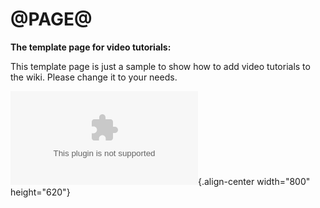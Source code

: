 # \@PAGE@

**The template page for video tutorials:**

This template page is just a sample to show how to add video tutorials
to the wiki. Please change it to your needs.

![The Wink Tutorial](/video/tutorial.swf){.align-center width="800"
height="620"}
